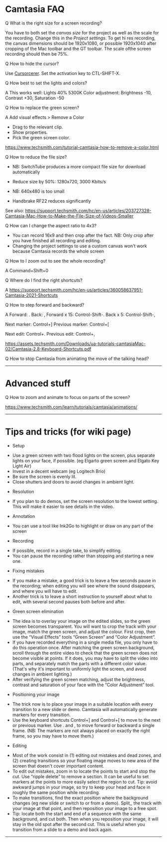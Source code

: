 # Camtasia FAQ

Q What is the right size for a screen recording?

You have to both set the *canvas size* for the project as well as the scale for the recording. Change this in the *Project settings*.
To get hi res recording, the canvas dimensions should be 1920x1080, or possible 1920x1040 after cropping of the Mac toolbar and the GT toolbar. The scale ofthe screen recording should then be 75%. 

Q How to hide the cursor?

Use [Cursorcerer](http://doomlaser.com/cursorcerer-hide-your-cursor-at-will/).
Set the activation key to CTL-SHIFT-X.

Q How best to set the lights and colors?

A This works well:
Lights 40% 5300K
Color adjustment: Brightness -10, Contrast +30, Saturation -50

Q How to replace the green screen?

A Add visual effects > Remove a Color
- Drag to the relevant clip.
- Show properties.
- Pick the green screen color.

https://www.techsmith.com/tutorial-camtasia-how-to-remove-a-color.html

Q How to reduce the file size?

- NB: SwitchTube produces a more compact file size for download automatically

- Reduce size by 50%: 1280x720, 3000 Kbits/s
- NB: 640x480 is too small
- Handbrake RF22 reduces significantly

See also: 
https://support.techsmith.com/hc/en-us/articles/203727328-Camtasia-Mac-How-to-Make-the-File-Size-of-Videos-Smaller

Q How can I change the aspect ratio to 4x3?

- You can record 16x9 and then crop after the fact. NB: Only crop after you have finished all recording and editing.
- Changing the project settings to use a custom canvas won't work because Camtasia records the whole screen

Q How to I zoom out to see the whole recording?

A Command+Shift+0

Q Where do I find the right shortcuts?

A 
https://support.techsmith.com/hc/en-us/articles/360058637951-Camtasia-2021-Shortcuts

Q How to step forward and backward?

A Forward: .
Back: ,
Forward x 15: Control-Shift-.
Back x 5: Control-Shift-,

Next marker: Control+]
Previous marker: Control+[

Next edit: Control+.
Previous edit: Control+,

https://assets.techsmith.com/Downloads/ua-tutorials-camtasiaMac-02/Camtasia-2.8-Keyboard-Shortcuts.pdf

Q How to stop Camtasia from animating the move of the talking head?

---
# Advanced stuff

Q How to zoom and animate to focus on parts of the screen?

https://www.techsmith.com/learn/tutorials/camtasia/animations/

---
# Tips and tricks (for wiki page)

* Setup
- Use a green screen with two flood lights on the screen, plus separate lights on your face, if possible. (eg Elgarto green screen and Elgato Key Light Air)
- Invest in a decent webcam (eg Logitech Brio)
- Be sure the screen is evenly lit.
- Close shutters and doors to avoid changes in ambient light.

* Resolution
- If you plan to do demos, set the screen resolution to the lowest setting. This will make it easier to see details in the video.

* Annotation
- You can use a tool like Ink2Go to highlight or draw on any part of the screen

* Recording
- If possible, record in a single take, to simplify editing.
- You can pause the recording rather than stopping and starting a new one.

* Fixing mistakes
- If you make a mistake, a good trick is to leave a few seconds pause in the recording; when editing you will see where the sound disappears, and where you will have to edit.
- Another trick is to leave a short instruction to yourself about what to edit, with several second pauses both before and after.

* Green screen elimination
- The idea is to overlay your image on the edited slides, so the green screen becomes transparent. You will want to crop the track with your image, match the green screen, and adjust the colour. First crop, then use the “Visual Effects” tools “Green Screen” and “Color Adjustment”.
- If you have recorded everything in a single media file, you only have to do this operation once. After matching the green screen background, scroll through the entire video to check that the green screen does not become visible at points. If it does, you may have to split the video into parts, and separately match the parts with a different color value. (That's why it's important to uniformly light the screen, and avoid changes in ambient lighting.)
- After verifying the green screen matching, adjust the brightness, contrast and saturation of your face with the “Color Adjustment” tool.

* Positioning your image
- The trick now is to place your image in a suitable location with every transition to a new slide or demo. Camtasia will automatically generate markers for every transition.
- Use the keyboard shortcuts Control+] and Control+[ to move to the next or previous marker. Use . and , to move forward or backward a single frame. (NB: The markers are not always placed on exactly the right frame, so you may have to move them.)

* Editing
- Most of the work consist in (1) editing out mistakes and dead zones, and (2) creating transitions so your floating image moves to new area of the screen that doesn't cover important content.
- To edit out mistakes, zoom in to locate the points to start and stop the cut. Use “ripple delete” to remove a section. It can be useful to set markers at the points to more easily select the region to cut. Tip: avoid awkward jumps in your image, so try to keep your head and face in roughly the same position while recording.
- To make transitions, find the exact position where the background changes (eg new slide or switch to or from a demo). Split,, the track with your image at that point, and then reposition your image to a free spot.
- Tip: locate both the start and end of a sequence with the same background, and cut both. Then when you reposition your image, it will stay in the old spot after the second cut. This is useful when you transition from a slide to a demo and back again.


---
